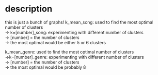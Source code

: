 # description
this is just a bunch of graphs!
k_mean_song: used to find the most optimal number of clusters  
  -> k=[number]_song: experimenting with different number of clusters  
    -> [number] = the number of clusters  
  -> the most optimal would be either 5 or 6 clusters  

k_mean_genre: used to find the most optimal number of clusters   
  ->k=[number]_genre: experimenting with different number of clusters  
    -> [number] = the number of clusters  
  -> the most optimal would be probably 8   
  
